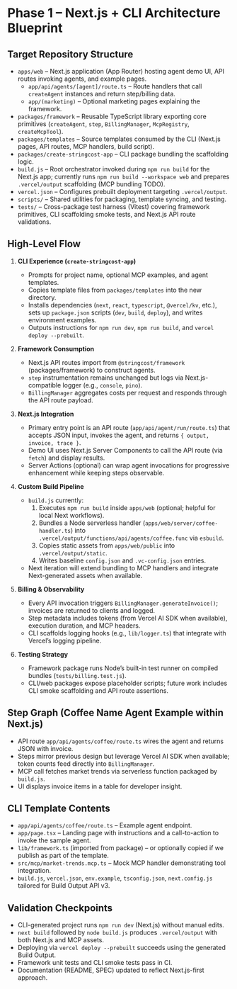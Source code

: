 # Phase 1 – Next.js + CLI Architecture Blueprint

## Target Repository Structure
- `apps/web` – Next.js application (App Router) hosting agent demo UI, API routes invoking agents, and example pages.
  - `app/api/agents/[agent]/route.ts` – Route handlers that call `createAgent` instances and return step/billing data.
  - `app/(marketing)` – Optional marketing pages explaining the framework.
- `packages/framework` – Reusable TypeScript library exporting core primitives (`createAgent`, `step`, `BillingManager`, `McpRegistry`, `createMcpTool`).
- `packages/templates` – Source templates consumed by the CLI (Next.js pages, API routes, MCP handlers, build script).
- `packages/create-stringcost-app` – CLI package bundling the scaffolding logic.
- `build.js` – Root orchestrator invoked during `npm run build` for the Next.js app; currently runs `npm run build --workspace web` and prepares `.vercel/output` scaffolding (MCP bundling TODO).
- `vercel.json` – Configures prebuilt deployment targeting `.vercel/output`.
- `scripts/` – Shared utilities for packaging, template syncing, and testing.
- `tests/` – Cross-package test harness (Vitest) covering framework primitives, CLI scaffolding smoke tests, and Next.js API route validations.

## High-Level Flow
1. **CLI Experience (`create-stringcost-app`)**
   - Prompts for project name, optional MCP examples, and agent templates.
   - Copies template files from `packages/templates` into the new directory.
   - Installs dependencies (`next`, `react`, `typescript`, `@vercel/kv`, etc.), sets up `package.json` scripts (`dev`, `build`, `deploy`), and writes environment examples.
   - Outputs instructions for `npm run dev`, `npm run build`, and `vercel deploy --prebuilt`.

2. **Framework Consumption**
   - Next.js API routes import from `@stringcost/framework` (packages/framework) to construct agents.
   - `step` instrumentation remains unchanged but logs via Next.js-compatible logger (e.g., `console`, `pino`).
   - `BillingManager` aggregates costs per request and responds through the API route payload.

3. **Next.js Integration**
   - Primary entry point is an API route (`app/api/agent/run/route.ts`) that accepts JSON input, invokes the agent, and returns `{ output, invoice, trace }`.
   - Demo UI uses Next.js Server Components to call the API route (via `fetch`) and display results.
   - Server Actions (optional) can wrap agent invocations for progressive enhancement while keeping steps observable.

4. **Custom Build Pipeline**
   - `build.js` currently:
     1. Executes `npm run build` inside `apps/web` (optional; helpful for local Next workflows).
     2. Bundles a Node serverless handler (`apps/web/server/coffee-handler.ts`) into `.vercel/output/functions/api/agents/coffee.func` via `esbuild`.
     3. Copies static assets from `apps/web/public` into `.vercel/output/static`.
     4. Writes baseline `config.json` and `.vc-config.json` entries.
   - Next iteration will extend bundling to MCP handlers and integrate Next-generated assets when available.

5. **Billing & Observability**
   - Every API invocation triggers `BillingManager.generateInvoice()`; invoices are returned to clients and logged.
   - Step metadata includes tokens (from Vercel AI SDK when available), execution duration, and MCP headers.
   - CLI scaffolds logging hooks (e.g., `lib/logger.ts`) that integrate with Vercel’s logging pipeline.

6. **Testing Strategy**
   - Framework package runs Node’s built-in test runner on compiled bundles (`tests/billing.test.js`).
   - CLI/web packages expose placeholder scripts; future work includes CLI smoke scaffolding and API route assertions.

## Step Graph (Coffee Name Agent Example within Next.js)
- API route `app/api/agents/coffee/route.ts` wires the agent and returns JSON with invoice.
- Steps mirror previous design but leverage Vercel AI SDK when available; token counts feed directly into `BillingManager`.
- MCP call fetches market trends via serverless function packaged by `build.js`.
- UI displays invoice items in a table for developer insight.

## CLI Template Contents
- `app/api/agents/coffee/route.ts` – Example agent endpoint.
- `app/page.tsx` – Landing page with instructions and a call-to-action to invoke the sample agent.
- `lib/framework.ts` (imported from package) – or optionally copied if we publish as part of the template.
- `src/mcp/market-trends.mcp.ts` – Mock MCP handler demonstrating tool integration.
- `build.js`, `vercel.json`, `env.example`, `tsconfig.json`, `next.config.js` tailored for Build Output API v3.

## Validation Checkpoints
- CLI-generated project runs `npm run dev` (Next.js) without manual edits.
- `next build` followed by `node build.js` produces `.vercel/output` with both Next.js and MCP assets.
- Deploying via `vercel deploy --prebuilt` succeeds using the generated Build Output.
- Framework unit tests and CLI smoke tests pass in CI.
- Documentation (README, SPEC) updated to reflect Next.js-first approach.
